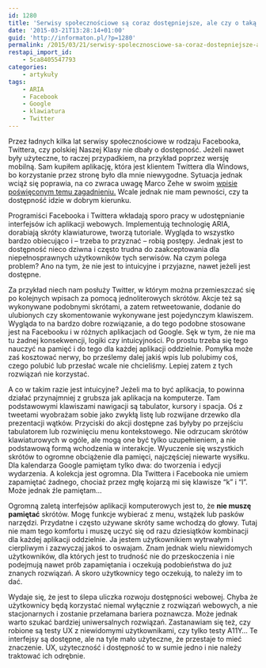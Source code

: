 ```yaml
---
id: 1280
title: 'Serwisy społecznościowe są coraz dostępniejsze, ale czy o taką dostępność chodzi?'
date: '2015-03-21T13:28:14+01:00'
guid: 'http://informaton.pl/?p=1280'
permalink: /2015/03/21/serwisy-spolecznosciowe-sa-coraz-dostepniejsze-ale-czy-o-taka-dostepnosc-chodzi/
restapi_import_id:
    - 5ca8405547793
categories:
    - artykuły
tags:
    - ARIA
    - Facebook
    - Google
    - klawiatura
    - Twitter
---
```


Przez ładnych kilka lat serwisy społecznościowe w rodzaju Facebooka, Twittera, czy polskiej Naszej Klasy nie dbały o dostępność. Jeżeli nawet były użyteczne, to raczej przypadkiem, na przykład poprzez wersję mobilną. Sam kupiłem aplikację, która jest klientem Twittera dla Windows, bo korzystanie przez stronę było dla mnie niewygodne. Sytuacja jednak wciąż się poprawia, na co zwraca uwagę Marco Zehe w swoim [wpisie poświęconym temu zagadnieniu.](https://www.marcozehe.de/2015/02/21/social-networks-and-accessibility-a-rather-sad-picture/) Wcale jednak nie mam pewności, czy ta dostępność idzie w dobrym kierunku.

Programiści Facebooka i Twittera wkładają sporo pracy w udostępnianie interfejsów ich aplikacji webowych. Implementują technologię ARIA, dorabiają skróty klawiaturowe, tworzą tutoriale. Wygląda to wszystko bardzo obiecująco i – trzeba to przyznać – robią postępy. Jednak jest to dostępność nieco dziwna i często trudna do zaakceptowania dla niepełnosprawnych użytkowników tych serwisów. Na czym polega problem? Ano na tym, że nie jest to intuicyjne i przyjazne, nawet jeżeli jest dostępne.

Za przykład niech nam posłuży Twitter, w którym można przemieszczać się po kolejnych wpisach za pomocą jednoliterowych skrótów. Akcje też są wykonywane podobnymi skrótami, a zatem retweetowanie, dodanie do ulubionych czy skomentowanie wykonywane jest pojedynczym klawiszem. Wygląda to na bardzo dobre rozwiązanie, a do tego podobne stosowane jest na Facebooku i w różnych aplikacjach od Google. Sęk w tym, że nie ma tu żadnej konsekwencji, logiki czy intuicyjności. Po prostu trzeba się tego nauczyć na pamięć i do tego dla każdej aplikacji oddzielnie. Pomyłka może zaś kosztować nerwy, bo prześlemy dalej jakiś wpis lub polubimy coś, czego polubić lub przesłać wcale nie chcieliśmy. Lepiej zatem z tych rozwiązań nie korzystać.

A co w takim razie jest intuicyjne? Jeżeli ma to być aplikacja, to powinna działać przynajmniej z grubsza jak aplikacja na komputerze. Tam podstawowymi klawiszami nawigacji są tabulator, kursory i spacja. Oś z tweetami wyobrażam sobie jako zwykłą listę lub rozwijane drzewko dla prezentacji wątków. Przyciski do akcji dostępne zaś byłyby po przejściu tabulatorem lub rozwinięciu menu kontekstowego. Nie odrzucam skrótów klawiaturowych w ogóle, ale mogą one być tylko uzupełnieniem, a nie podstawową formą wchodzenia w interakcje. Wyuczenie się wszystkich skrótów to ogromne obciążenie dla pamięci, najczęściej niewarte wysiłku. Dla kalendarza Google pamiętam tylko dwa: do tworzenia i edycji wydarzenia. A kolekcja jest ogromna. Dla Twittera i Facebooka nie umiem zapamiętać żadnego, chociaż przez mgłę kojarzą mi się klawisze “k” i “l”. Może jednak źle pamiętam…

Ogromną zaletą interfejsów aplikacji komputerowych jest to, że **nie muszę pamiętać** skrótów. Mogę funkcje wybierać z menu, wstążek lub pasków narzędzi. Przydatne i często używane skróty same wchodzą do głowy. Tutaj nie mam tego komfortu i muszę uczyć się od razu dziesiątków kombinacji dla każdej aplikacji oddzielnie. Ja jestem użytkownikiem wytrwałym i cierpliwym i zazwyczaj jakoś to oswajam. Znam jednak wielu niewidomych użytkowników, dla których jest to trudność nie do przeskoczenia i nie podejmują nawet prób zapamiętania i oczekują podobieństwa do już znanych rozwiązań. A skoro użytkownicy tego oczekują, to należy im to dać.

Wydaje się, że jest to ślepa uliczka rozwoju dostępności webowej. Chyba że użytkownicy będą korzystać niemal wyłącznie z rozwiązań webowych, a nie stacjonarnych i zostanie przełamana bariera poznawcza. Może jednak warto szukać bardziej uniwersalnych rozwiązań. Zastanawiam się też, czy robione są testy UX z niewidomymi użytkownikami, czy tylko testy A11Y… Te interfejsy są dostępne, ale na tyle mało użyteczne, że przestaje to mieć znaczenie. UX, użyteczność i dostępność to w sumie jedno i nie należy traktować ich odrębnie.
